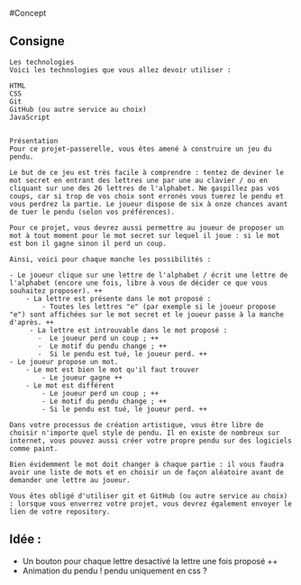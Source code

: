 #Concept

## Consigne
    Les technologies
    Voici les technologies que vous allez devoir utiliser :

    HTML
    CSS
    Git
    GitHub (ou autre service au choix)
    JavaScript
    

    Présentation
    Pour ce projet-passerelle, vous êtes amené à construire un jeu du pendu.

    Le but de ce jeu est très facile à comprendre : tentez de deviner le mot secret en entrant des lettres une par une au clavier / ou en cliquant sur une des 26 lettres de l'alphabet. Ne gaspillez pas vos coups, car si trop de vos choix sont erronés vous tuerez le pendu et vous perdrez la partie. Le joueur dispose de six à onze chances avant de tuer le pendu (selon vos préférences).

    Pour ce projet, vous devrez aussi permettre au joueur de proposer un mot à tout moment pour le mot secret sur lequel il joue : si le mot est bon il gagne sinon il perd un coup.

    Ainsi, voici pour chaque manche les possibilités :

    - Le joueur clique sur une lettre de l'alphabet / écrit une lettre de l'alphabet (encore une fois, libre à vous de décider ce que vous souhaitez proposer). ++
        - La lettre est présente dans le mot proposé :
            - Toutes les lettres "e" (par exemple si le joueur propose "e") sont affichées sur le mot secret et le joueur passe à la manche d'après. ++
         - La lettre est introuvable dans le mot proposé :
           -  Le joueur perd un coup ; ++
           -  Le motif du pendu change ; ++
           -  Si le pendu est tué, le joueur perd. ++
    - Le joueur propose un mot.
        - Le mot est bien le mot qu'il faut trouver
            - Le joueur gagne ++
        - Le mot est différent
            - Le joueur perd un coup ; ++
            - Le motif du pendu change ; ++
            - Si le pendu est tué, le joueur perd. ++

    Dans votre processus de création artistique, vous être libre de choisir n'importe quel style de pendu. Il en existe de nombreux sur internet, vous pouvez aussi créer votre propre pendu sur des logiciels comme paint.

    Bien évidemment le mot doit changer à chaque partie : il vous faudra avoir une liste de mots et en choisir un de façon aléatoire avant de demander une lettre au joueur.

    Vous êtes obligé d'utiliser git et GitHub (ou autre service au choix) : lorsque vous enverrez votre projet, vous devrez également envoyer le lien de votre repository.


## Idée :
- Un bouton pour chaque lettre desactivé la lettre une fois proposé ++
- Animation du pendu ! pendu uniquement en css ?
